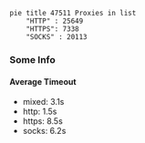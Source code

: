 
```mermaid
pie title 47511 Proxies in list
    "HTTP" : 25649
    "HTTPS": 7338
    "SOCKS" : 20113
```

### Some Info
#### Average Timeout

- mixed: 3.1s
- http: 1.5s
- https: 8.5s
- socks: 6.2s